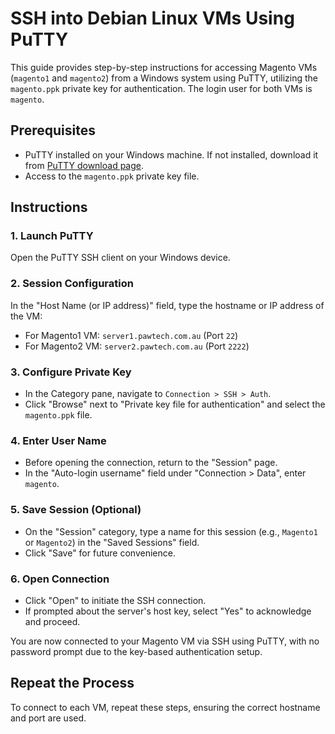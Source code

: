 # SSH into Debian Linux VMs Using PuTTY

This guide provides step-by-step instructions for accessing Magento VMs (`magento1` and `magento2`) from a Windows system using PuTTY, utilizing the `magento.ppk` private key for authentication. The login user for both VMs is `magento`.

## Prerequisites

- PuTTY installed on your Windows machine. If not installed, download it from [PuTTY download page](https://www.putty.org/).
- Access to the `magento.ppk` private key file.

## Instructions

### 1. Launch PuTTY

Open the PuTTY SSH client on your Windows device.

### 2. Session Configuration

In the "Host Name (or IP address)" field, type the hostname or IP address of the VM:

- For Magento1 VM: `server1.pawtech.com.au` (Port `22`)
- For Magento2 VM: `server2.pawtech.com.au` (Port `2222`)

### 3. Configure Private Key

- In the Category pane, navigate to `Connection > SSH > Auth`.
- Click "Browse" next to "Private key file for authentication" and select the `magento.ppk` file.

### 4. Enter User Name

- Before opening the connection, return to the "Session" page.
- In the "Auto-login username" field under "Connection > Data", enter `magento`.

### 5. Save Session (Optional)

- On the "Session" category, type a name for this session (e.g., `Magento1` or `Magento2`) in the "Saved Sessions" field.
- Click "Save" for future convenience.

### 6. Open Connection

- Click "Open" to initiate the SSH connection.
- If prompted about the server's host key, select "Yes" to acknowledge and proceed.

You are now connected to your Magento VM via SSH using PuTTY, with no password prompt due to the key-based authentication setup.

## Repeat the Process

To connect to each VM, repeat these steps, ensuring the correct hostname and port are used.
